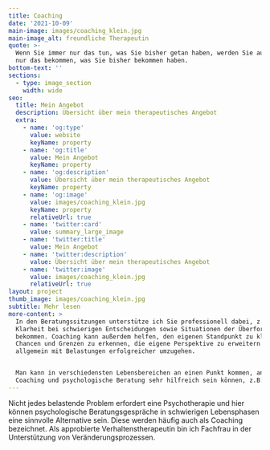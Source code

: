 ```yaml
---
title: Coaching
date: '2021-10-09'
main-image: images/coaching_klein.jpg
main-image_alt: freundliche Therapeutin
quote: >-
  Wenn Sie immer nur das tun, was Sie bisher getan haben, werden Sie auch immer
  nur das bekommen, was Sie bisher bekommen haben.
bottom-text: ''
sections:
  - type: image_section
    width: wide
seo:
  title: Mein Angebot
  description: Übersicht über mein therapeutisches Angebot
  extra:
    - name: 'og:type'
      value: website
      keyName: property
    - name: 'og:title'
      value: Mein Angebot
      keyName: property
    - name: 'og:description'
      value: Übersicht über mein therapeutisches Angebot
      keyName: property
    - name: 'og:image'
      value: images/coaching_klein.jpg
      keyName: property
      relativeUrl: true
    - name: 'twitter:card'
      value: summary_large_image
    - name: 'twitter:title'
      value: Mein Angebot
    - name: 'twitter:description'
      value: Übersicht über mein therapeutisches Angebot
    - name: 'twitter:image'
      value: images/coaching_klein.jpg
      relativeUrl: true
layout: project
thumb_image: images/coaching_klein.jpg
subtitle: Mehr lesen
more-content: >
  In den Beratungssitzungen unterstütze ich Sie professionell dabei, z. B. mehr
  Klarheit bei schwierigen Entscheidungen sowie Situationen der Überforderung zu
  bekommen. Coaching kann außerdem helfen, den eigenen Standpunkt zu klären,
  Chancen und Grenzen zu erkennen, die eigene Perspektive zu erweitern sowie
  allgemein mit Belastungen erfolgreicher umzugehen.


  Man kann in verschiedensten Lebensbereichen an einen Punkt kommen, an dem
  Coaching und psychologische Beratung sehr hilfreich sein können, z.B. bei:
---
```

Nicht jedes belastende Problem erfordert eine Psychotherapie und hier können psychologische Beratungsgespräche in schwierigen Lebensphasen eine sinnvolle Alternative sein. Diese werden häufig auch als Coaching bezeichnet. Als approbierte Verhaltenstherapeutin bin ich Fachfrau in der Unterstützung von Veränderungsprozessen.
